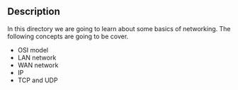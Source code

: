 ## Description
In this directory we are going to learn about some basics of networking.
The following concepts are going to be cover.
* OSI model
* LAN network
* WAN network
* IP
* TCP and UDP

